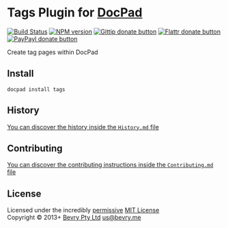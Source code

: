 # Tags Plugin for [DocPad](http://docpad.org)

[![Build Status](https://secure.travis-ci.org/bevry/docpad-plugin-tags.png?branch=master)](http://travis-ci.org/bevry/docpad-plugin-tags "Check this project's build status on TravisCI")
[![NPM version](https://badge.fury.io/js/docpad-plugin-tags.png)](https://npmjs.org/package/docpad-plugin-tags "View this project on NPM")
[![Gittip donate button](http://badgr.co/gittip/docpad.png)](https://www.gittip.com/docpad/ "Donate weekly to this project using Gittip")
[![Flattr donate button](https://raw.github.com/balupton/flattr-buttons/master/badge-89x18.gif)](http://flattr.com/thing/344188/balupton-on-Flattr "Donate monthly to this project using Flattr")
[![PayPayl donate button](https://www.paypalobjects.com/en_AU/i/btn/btn_donate_SM.gif)](https://www.paypal.com/au/cgi-bin/webscr?cmd=_flow&SESSION=IHj3DG3oy_N9A9ZDIUnPksOi59v0i-EWDTunfmDrmU38Tuohg_xQTx0xcjq&dispatch=5885d80a13c0db1f8e263663d3faee8d14f86393d55a810282b64afed84968ec "Donate once-off to this project using Paypal")

Create tag pages within DocPad


## Install

```
docpad install tags
```


## History
[You can discover the history inside the `History.md` file](https://github.com/bevry/docpad-plugin-tags/blob/master/History.md#files)


## Contributing
[You can discover the contributing instructions inside the `Contributing.md` file](https://github.com/bevry/docpad-plugin-tags/blob/master/Contributing.md#files)


## License
Licensed under the incredibly [permissive](http://en.wikipedia.org/wiki/Permissive_free_software_licence) [MIT License](http://creativecommons.org/licenses/MIT/)
<br/>Copyright &copy; 2013+ [Bevry Pty Ltd](http://bevry.me) <us@bevry.me>
